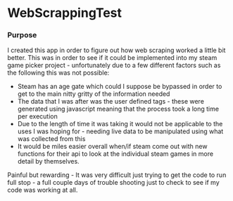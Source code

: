 # WebScrappingTest

### Purpose
I created this app in order to figure out how web scraping worked a little bit better. 
This was in order to see if it could be implemented into my steam game picker project - unfortunately due to a few different factors such as the following this was not possible:
- Steam has an age gate which could I suppose be bypassed in order to get to the main nitty gritty of the information needed
- The data that I was after was the user defined tags - these were generated using javascript meaning that the process took a long time per execution
- Due to the length of time it was taking it would not be applicable to the uses I was hoping for - needing live data to be manipulated using what was collected from this
- It would be miles easier overall when/if steam come out with new functions for their api to look at the individual steam games in more detail by themselves.


Painful but rewarding - It was very difficult just trying to get the code to run full stop - a full couple days of trouble shooting just to check to see if my code was working at all.
